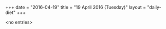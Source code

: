 +++
date = "2016-04-19"
title = "19 April 2016 (Tuesday)"
layout = "daily-diet"
+++

<p>&lt;no entries&gt;</p>